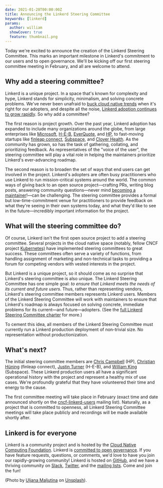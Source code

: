 ```yaml
---
date: 2021-01-28T00:00:00Z
title: Announcing the Linkerd Steering Committee
keywords: [linkerd]
params:
  author: william
  showCover: true
  feature: thumbnail.png
---
```


Today we're excited to announce the creation of the Linkerd Steering Committee.
This marks an important milestone in Linkerd's commitment to our users and to
open governance. We'll be kicking off our first steering committee meeting in
February, and all are welcome to attend.

## Why add a steering committee?

Linkerd is a unique project. In a space that's known for complexity and hype,
Linkerd stands for simplicity, minimalism, and solving concrete problems. We've
never been unafraid to [buck cloud native
trends](/2020/12/03/why-linkerd-doesnt-use-envoy/) when it's
right for our adopters, and despite all the noise, [Linkerd adoption continues
to grow rapidly](https://github.com/linkerd/linkerd2/blob/main/ADOPTERS.md). So
why add a committee?

The first reason is project growth. Over the past year, Linkerd adoption has
expanded to include many organizations around the globe, from large enterprises
like [Microsoft](https://microsoft.com), [H-E-B](https://heb.com),
[EverQuote](https://everquote.com), and [HP](https://hp.com), to fast-moving
startups like [finleap connect](https://connect.finleap.com/),
[Subspace](https://subspace.com/), and [Clover
Health](https://cloverhealth.com/). As the community has grown, so has the task
of gathering, collating, and prioritizing feedback. As representatives of the
"voice of the user", the steering committee will play a vital role in helping
the maintainers prioritize Linkerd's ever-advancing roadmap.

The second reason is to broaden the set of ways that end users can
get involved in the project. Linkerd's adopters are often busy practitioners
who use Linkerd to run mission-critical systems around the world. The common
ways of giving back to an open source project—crafting PRs, writing blog posts,
answering community questions—never mind [becoming a
maintainer](https://github.com/linkerd/linkerd2/blob/main/GOVERNANCE.md#becoming-a-maintainer)!—can
be challenging. The steering committee provides a formal but
low-time-commitment venue for practitioners to provide feedback on what they're
seeing in their own systems today, and what they'd like to see in the
future—incredibly important information for the project.

## What will the steering committee do?

Of course, Linkerd isn't the first open source project to add a steering
committee.  Several projects in the cloud native space (notably, fellow CNCF
project [Kubernetes)](https://github.com/kubernetes/steering) have implemented
steering committees to great success. These committees often serve a variety of
functions, from handling assignment of marketing and non-technical tasks to
providing a forum for competing vendors with vested interests in the project.

But Linkerd is a unique project, so it should come as no surprise that
Linkerd's steering committee is also unique. The Linkerd Steering Committee has
one simple goal: _to ensure that Linkerd meets the needs of its current and
future users_. Thus, rather than representing vendors, Linkerd's steering
committee members represents Linkerd users. Members of the Linkerd Steering
Committee will work with maintainers to ensure that Linkerd's roadmap is always
focused on solving concrete, immediate problems for its current—and
future—adopters. (See the [full Linkerd Steering Committee
charter](https://github.com/linkerd/linkerd2/blob/main/STEERING.md) for more.)

To cement this idea, all members of the Linkerd Steering Committee must
currently run a Linkerd production deployment of non-trivial size. No
representation without productionization.

## What's next?

The initial steering committee members are [Chris
Campbell](https://github.com/campbel) (HP), [Christian
Hüning](https://github.com/christianhuening) (finleap connect), [Justin
Turner](https://github.com/justin-turner-heb) (H-E-B), and [William
King](https://github.com/quentusrex) (Subspace).  These Linkerd production
users all have a significant operational history with the project and represent
a healthy mix of use cases. We're profoundly grateful that they have
volunteered their time and energy to the cause.

The first committee meeting will take place in February (exact time and date
announced shortly on the
[cncf-linkerd-users](https://lists.cncf.io/g/cncf-linkerd-users) mailing list).
Naturally, as a project that is committed to openness, all Linkerd Steering
Committee meetings will take place publicly and recordings will be made
available shortly after.

## Linkerd is for everyone

Linkerd is a community project and is hosted by the
[Cloud Native Computing Foundation](https://cncf.io/). Linkerd is
[committed to open governance](/2019/10/03/linkerds-commitment-to-open-governance/).
If you have feature requests, questions, or comments, we'd love to have you join
our rapidly-growing community! Linkerd is hosted on
[GitHub](https://github.com/linkerd/), and we have a thriving community on
[Slack](https://slack.linkerd.io/), [Twitter](https://twitter.com/linkerd), and
the [mailing lists](/community/get-involved/). Come and join the fun!

(Photo by
[Uljana Maljutina](https://unsplash.com/@anajlu?utm_source=unsplash&utm_medium=referral&utm_content=creditCopyText)
on
[Unsplash](https://unsplash.com/s/photos/animal-listening?utm_source=unsplash&utm_medium=referral&utm_content=creditCopyText)).
